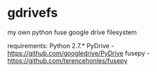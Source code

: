 gdrivefs
========

my own python fuse google drive filesystem

requirements:
	Python 2.7.*
	PyDrive - https://github.com/googledrive/PyDrive
	fusepy 	- https://github.com/terencehonles/fusepy

